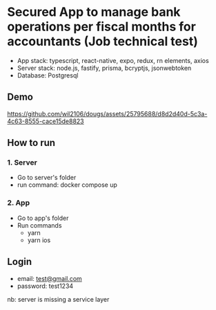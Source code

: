 # Secured App to manage bank operations per fiscal months for accountants (Job technical test)

- App stack: typescript, react-native, expo, redux, rn elements, axios
- Server stack: node.js, fastify, prisma, bcryptjs, jsonwebtoken
- Database: Postgresql

## Demo


https://github.com/wil2106/dougs/assets/25795688/d8d2d40d-5c3a-4c63-8555-cace15de8823



## How to run
### 1. Server
- Go to server's folder
- run command: docker compose up
### 2. App
- Go to app's folder
- Run commands
  - yarn
  - yarn ios

## Login
 - email: test@gmail.com
 - password: test1234

nb: server is missing a service layer
